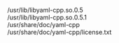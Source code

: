 /usr/lib/libyaml-cpp.so.0.5  
/usr/lib/libyaml-cpp.so.0.5.1  
/usr/share/doc/yaml-cpp  
/usr/share/doc/yaml-cpp/license.txt  
